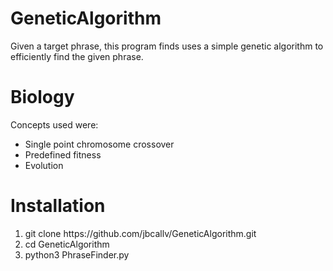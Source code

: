 # GeneticAlgorithm
Given a target phrase, this program finds uses a simple genetic algorithm
to efficiently find the given phrase.

# Biology
Concepts used were:
<ul>
<li>Single point chromosome crossover</li>
<li>Predefined fitness</li>
<li>Evolution</li>
</ul>

# Installation
<ol>
<li>git clone https://github.com/jbcallv/GeneticAlgorithm.git</li>
  <li>cd GeneticAlgorithm</li>
<li>python3 PhraseFinder.py</li>
</ol>
